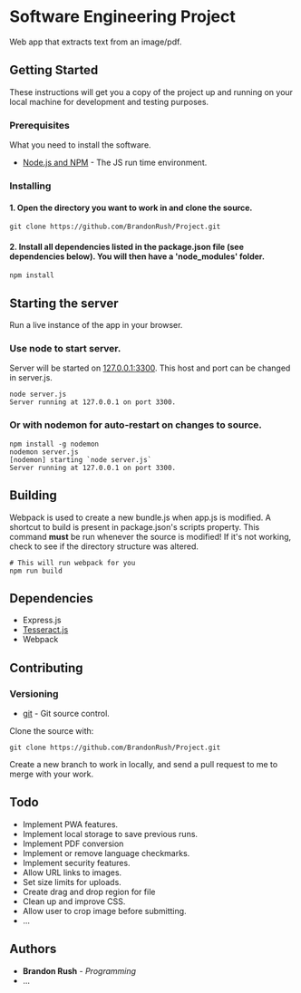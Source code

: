 # Software Engineering Project

Web app that extracts text from an image/pdf.

## Getting Started

These instructions will get you a copy of the project up and running on your local machine for development and testing purposes.

### Prerequisites

What you need to install the software.
* [Node.js and NPM](https://www.npmjs.com/get-npm) - The JS run time environment.

### Installing

#### 1. Open the directory you want to work in and clone the source.
```Shell
git clone https://github.com/BrandonRush/Project.git
```
#### 2. Install all dependencies listed in the package.json file (see dependencies below). You will then have a 'node_modules' folder. 
```Shell
npm install
```

## Starting the server

Run a live instance of the app in your browser. 

### Use node to start server.

Server will be started on [127.0.0.1:3300](http://localhost:3300). This host and port can be changed in server.js.
```Shell
node server.js
Server running at 127.0.0.1 on port 3300.
```

### Or with nodemon for auto-restart on changes to source.

```Shell
npm install -g nodemon
nodemon server.js
[nodemon] starting `node server.js`
Server running at 127.0.0.1 on port 3300.
```

## Building

Webpack is used to create a new bundle.js when app.js is modified. A shortcut to build is present in package.json's scripts property.
This command **must** be run whenever the source is modified! If it's not working, check to see if the directory structure was altered.

```Shell
# This will run webpack for you
npm run build  
```
## Dependencies
* Express.js
* [Tesseract.js](https://github.com/naptha/tesseract.js)
* Webpack

## Contributing

### Versioning

* [git](https://git-scm.com/downloads) - Git source control.

Clone the source with:
```Shell
git clone https://github.com/BrandonRush/Project.git
```
Create a new branch to work in locally, and send a pull request to me to merge with your work. 

## Todo

* Implement PWA features.
* Implement local storage to save previous runs.
* Implement PDF conversion
* Implement or remove language checkmarks.
* Implement security features.
* Allow URL links to images.
* Set size limits for uploads.
* Create drag and drop region for file
* Clean up and improve CSS.
* Allow user to crop image before submitting. 
* ...

## Authors

* **Brandon Rush** - *Programming*
* ...

